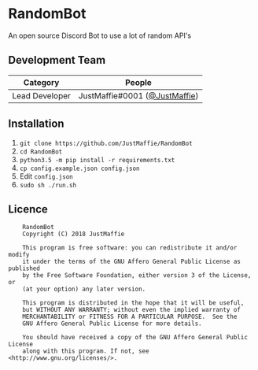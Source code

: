 # RandomBot
An open source Discord Bot to use a lot of random API's

## Development Team
Category            | People
------------------- | --------------------------
Lead Developer      | JustMaffie#0001 ([@JustMaffie](https://github.com/JustMaffie))

## Installation
1. `git clone https://github.com/JustMaffie/RandomBot`
1. `cd RandomBot`
1. `python3.5 -m pip install -r requirements.txt`
1. `cp config.example.json config.json`
1. Edit `config.json`
1. `sudo sh ./run.sh`

## Licence

```
    RandomBot
    Copyright (C) 2018 JustMaffie

    This program is free software: you can redistribute it and/or modify
    it under the terms of the GNU Affero General Public License as published
    by the Free Software Foundation, either version 3 of the License, or
    (at your option) any later version.

    This program is distributed in the hope that it will be useful,
    but WITHOUT ANY WARRANTY; without even the implied warranty of
    MERCHANTABILITY or FITNESS FOR A PARTICULAR PURPOSE.  See the
    GNU Affero General Public License for more details.

    You should have received a copy of the GNU Affero General Public License
    along with this program. If not, see <http://www.gnu.org/licenses/>.
```